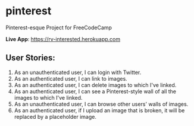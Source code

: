 # pinterest
Pinterest-esque Project for FreeCodeCamp

**Live App**: https://rv-interested.herokuapp.com

## User Stories:
1. As an unauthenticated user, I can login with Twitter.
2. As an authenticated user, I can link to images.
3. As an authenticated user, I can delete images to which I've linked.
4. As an authenticated user, I can see a Pinterest-style wall of all the images to which I've linked.
5. As an unauthenticated user, I can browse other users' walls of images.
6. As an authenticated user, if I upload an image that is broken, it will be replaced by a placeholder image.
